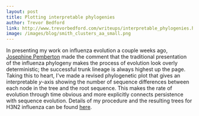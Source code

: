 ```yaml
---
layout: post
title: Plotting interpretable phylogenies
author: Trevor Bedford
link: http://www.trevorbedford.com/writeups/interpretable_phylogenies.html
image: /images/blog/smith_clusters_aa_small.png
---
```


In presenting my work on influenza evolution a couple weeks ago, [Josephine Pemberton](http://wildevolution.biology.ed.ac.uk/jpemberton/pemberton.html) made the comment that the traditional presentation of the influenza phylogeny makes the process of evolution look overly deterministic; the successful trunk lineage is always highest up the page.  Taking this to heart, I've made a revised phylogenetic plot that gives an interpretable <i>y</i>-axis showing the number of sequence differences between each node in the tree and the root sequence.  This makes the rate of evolution through time obvious and more explicitly connects persistence with sequence evolution.  Details of my procedure and the resulting trees for H3N2 influenza can be found [here](http://www.trevorbedford.com/writeups/interpretable_phylogenies.html).

